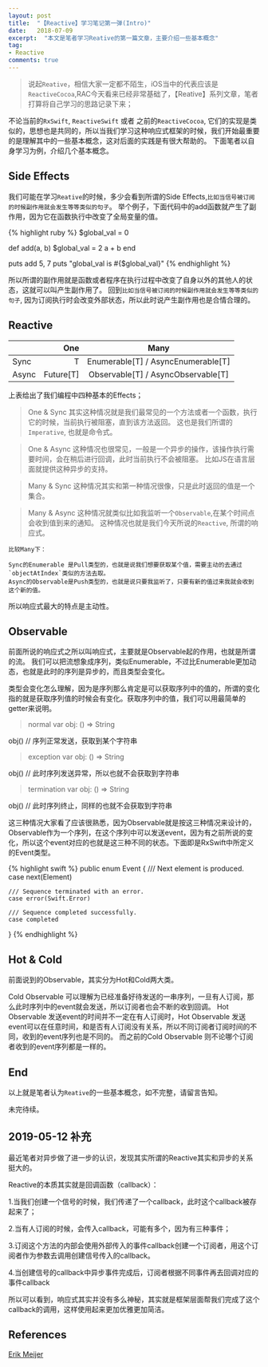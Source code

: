 ```yaml
---
layout: post
title:  "【Reactive】学习笔记第一弹(Intro)"
date:   2018-07-09
excerpt:  "本文是笔者学习Reative的第一篇文章，主要介绍一些基本概念"
tag:
- Reactive
comments: true
---
```



> 说起`Reative`，相信大家一定都不陌生，iOS当中的代表应该是 `ReactiveCocoa`,RAC今天看来已经非常基础了，【Reative】系列文章，笔者打算将自己学习的思路记录下来；


不论当前的`RxSwift`, `ReactiveSwift` 或者 之前的`ReactiveCocoa`, 它们的实现是类似的，思想也是共同的，所以当我们学习这种响应式框架的时候，我们开始最重要的是理解其中的一些基本概念，这对后面的实践是有很大帮助的。 下面笔者以自身学习为例，介绍几个基本概念。


## Side Effects

我们可能在学习`Reative`的时候，多少会看到所谓的Side Effects,`比如当信号被订阅的时候副作用就会发生等等类似的句子`。
举个例子，下面代码中的add函数就产生了副作用，因为它在函数执行中改变了全局变量的值。

{% highlight ruby %}
$global_val = 0

def add(a, b)
  $global_val = 2
  a + b 
end

puts add 5, 7
puts "global_val is #{$global_val}"
{% endhighlight %}

所以所谓的副作用就是函数或者程序在执行过程中改变了自身以外的其他人的状态，这就可以叫产生副作用了。
回到`比如当信号被订阅的时候副作用就会发生等等类似的句子`, 因为订阅执行时会改变外部状态，所以此时说产生副作用也是合情合理的。


## Reactive

|			| One 		| Many									|
| :------	| ------: 	| :------: 								|
| Sync		| T 		| Enumerable[T] / AsyncEnumerable[T]	|
| Async 	| Future[T] | Observable[T]	/ AsyncObservable[T]	|

上表给出了我们编程中四种基本的Effects；


> One & Sync
其实这种情况就是我们最常见的一个方法或者一个函数，执行它的时候，当前执行被阻塞，直到该方法返回。
这也是我们所谓的`Imperative`, 也就是命令式。

> One & Async
这种情况也很常见，一般是一个异步的操作，该操作执行需要时间，会在稍后进行回调，此时当前执行不会被阻塞。
比如JS在语言层面就提供这种异步的支持。

> Many & Sync
这种情况其实和第一种情况很像，只是此时返回的值是一个集合。

> Many & Async
这种情况就类似比如我监听一个`Observable`,在某个时间点会收到值到来的通知。
这种情况也就是我们今天所说的`Reactive`, 所谓的响应式。

```
比较Many下：

Sync的Enumerable 是Pull类型的，也就是说我们想要获取某个值，需要主动的去通过`objectAtIndex`类似的方法去取。
Async的Observable是Push类型的，也就是说只要我监听了，只要有新的值过来我就会收到这个新的值。
```

所以响应式最大的特点是主动性。


## Observable

前面所说的响应式之所以叫响应式，主要就是Observable起的作用，也就是所谓的流。
我们可以把流想象成序列，类似Enumerable，不过比Enumerable更加动态，也就是此时的序列是异步的，而且类型会变化。

类型会变化怎么理解，因为是序列那么肯定是可以获取序列中的值的，所谓的变化指的就是获取序列值的时候会有变化。获取序列中的值，我们可以用最简单的getter来说明。


> normal
var obj: () => String

obj() // 序列正常发送，获取到某个字符串

> exception
var obj: () => String

obj() // 此时序列发送异常，所以也就不会获取到字符串

> termination
var obj: () => String

obj() // 此时序列终止，同样的也就不会获取到字符串

这三种情况大家看了应该很熟悉，因为Observable就是按这三种情况来设计的，Observable作为一个序列，在这个序列中可以发送event，因为有之前所说的变化，所以这个event对应的也就是这三种不同的状态。下面即是RxSwift中所定义的Event类型。

{% highlight swift %}
public enum Event<Element> {
    /// Next element is produced.
    case next(Element)

    /// Sequence terminated with an error.
    case error(Swift.Error)

    /// Sequence completed successfully.
    case completed
}
{% endhighlight %}

## Hot & Cold

前面说到的Observable，其实分为Hot和Cold两大类。

Cold Observable 可以理解为已经准备好待发送的一串序列，一旦有人订阅，那么此时序列中的event就会发送，所以订阅者也会不断的收到回调。
Hot Observable 发送event的时间并不一定在有人订阅时，Hot Observable 发送event可以在任意时间，和是否有人订阅没有关系，所以不同订阅者订阅时间的不同，收到的event序列也是不同的。 而之前的Cold Observable 则不论哪个订阅者收到的event序列都是一样的。


## End

以上就是笔者认为`Reative`的一些基本概念，如不完整，请留言告知。

未完待续。

## 2019-05-12 补充

最近笔者对异步做了进一步的认识，发现其实所谓的Reactive其实和异步的关系挺大的。

Reactive的本质其实就是回调函数（callback）：

1.当我们创建一个信号的时候，我们传递了一个callback，此时这个callback被存起来了；

2.当有人订阅的时候，会传入callback，可能有多个，因为有三种事件；

3.订阅这个方法的内部会使用外部传入的事件callback创建一个订阅者，用这个订阅者作为参数去调用创建信号传入的callback。

4.当创建信号的callback中异步事件完成后，订阅者根据不同事件再去回调对应的事件callback

所以可以看到，响应式其实并没有多么神秘，其实就是框架层面帮我们完成了这个callback的调用，这样使用起来更加优雅更加简洁。

## References

[Erik Meijer](https://www.youtube.com/watch?v=sTSQlYX5DU0&list=LL_xIFP1PL2j8KnloQYZ41qg&index=17&t=0s)
